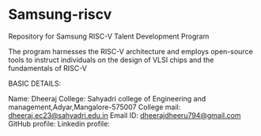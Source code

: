 # Samsung-riscv
Repository for Samsung RISC-V Talent Development Program

The program harnesses the RISC-V architecture and employs open-source tools to instruct individuals on the design of VLSI chips and the fundamentals of RISC-V

BASIC DETAILS:

Name: Dheeraj
College: Sahyadri college of Engineering and management,Adyar,Mangalore-575007
College mail: dheeraj.ec23@sahyadri.edu.in
Email ID: dheerajdheeru794@gmail.com
GitHub profile:
Linkedin profile:
